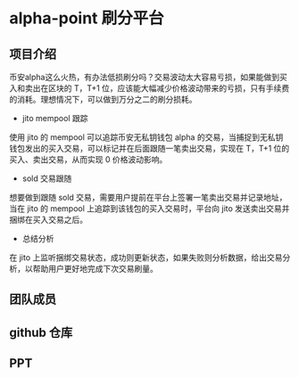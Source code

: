 # alpha-point 刷分平台

## 项目介绍

币安alpha这么火热，有办法低损刷分吗？交易波动太大容易亏损，如果能做到买入和卖出在区块的 T，T+1 位，应该能大幅减少价格波动带来的亏损，只有手续费的消耗。理想情况下，可以做到万分之二的刷分损耗。

- jito mempool 跟踪

使用 jito 的 mempool 可以追踪币安无私钥钱包 alpha 的交易，当捕捉到无私钥钱包发出的买入交易，可以标记并在后面跟随一笔卖出交易，实现在 T，T+1 位的买入、卖出交易，从而实现 0 价格波动影响。

- sold 交易跟随

想要做到跟随 sold 交易，需要用户提前在平台上签署一笔卖出交易并记录地址，当在 jito 的 mempool 上追踪到该钱包的买入交易时，平台向 jito 发送卖出交易并捆绑在买入交易之后。

- 总结分析

在 jito 上监听捆绑交易状态，成功则更新状态，如果失败则分析数据，给出交易分析，以帮助用户更好地完成下次交易刷量。

## 团队成员

## github 仓库

## PPT


